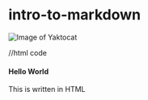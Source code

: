 # intro-to-markdown
![Image of Yaktocat](https://octodex.github.com/images/yaktocat.png)

//html code
<html>
  <body>
    <h4>Hello World</h4>
    <p>
      This is written in HTML
    </p>
  </body>
</html>

